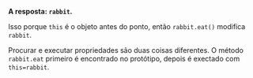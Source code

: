 **A resposta: `rabbit`.**

Isso porque `this` é o objeto antes do ponto, então `rabbit.eat()` modifica `rabbit`.

Procurar e executar propriedades são duas coisas diferentes.
O método `rabbit.eat` primeiro é encontrado no protótipo, depois é exectado com `this=rabbit`.
